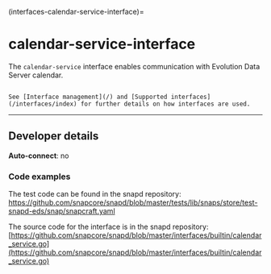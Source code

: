 (interfaces-calendar-service-interface)=
# calendar-service-interface

The `calendar-service` interface enables communication with Evolution Data Server calendar.

```{tip}

See [Interface management](/) and [Supported interfaces](/interfaces/index) for further details on how interfaces are used.
```

---

<h2 id='heading--dev-details'>Developer details </h2>

**Auto-connect**: no


### Code examples

The test code can be found in the snapd repository: https://github.com/snapcore/snapd/blob/master/tests/lib/snaps/store/test-snapd-eds/snap/snapcraft.yaml

The source code for the interface is in the snapd repository:
[https://github.com/snapcore/snapd/blob/master/interfaces/builtin/calendar_service.go](https://github.com/snapcore/snapd/blob/master/interfaces/builtin/calendar_service.go)

